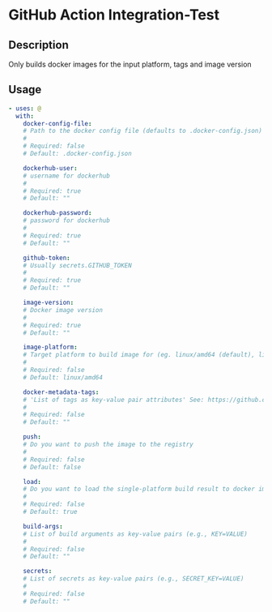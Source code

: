 # GitHub Action Integration-Test

<!-- prettier-ignore-start -->
<!-- action-docs-description source="action.yaml" -->
## Description

Only builds docker images for the input platform, tags and image version
<!-- action-docs-description source="action.yaml" -->

<!-- prettier-ignore-start -->

<!-- action-docs-usage source="action.yaml" -->
## Usage

```yaml
- uses: @
  with:
    docker-config-file:
    # Path to the docker config file (defaults to .docker-config.json) Must contain imageName, may contain dockerfile.
    #
    # Required: false
    # Default: .docker-config.json

    dockerhub-user:
    # username for dockerhub
    #
    # Required: true
    # Default: ""

    dockerhub-password:
    # password for dockerhub
    #
    # Required: true
    # Default: ""

    github-token:
    # Usually secrets.GITHUB_TOKEN
    #
    # Required: true
    # Default: ""

    image-version:
    # Docker image version
    #
    # Required: true
    # Default: ""

    image-platform:
    # Target platform to build image for (eg. linux/amd64 (default), linux/arm64, etc)
    #
    # Required: false
    # Default: linux/amd64

    docker-metadata-tags:
    # 'List of tags as key-value pair attributes' See: https://github.com/docker/metadata-action#tags-input
    #
    # Required: false
    # Default: ""

    push:
    # Do you want to push the image to the registry
    #
    # Required: false
    # Default: false

    load:
    # Do you want to load the single-platform build result to docker images
    #
    # Required: false
    # Default: true

    build-args:
    # List of build arguments as key-value pairs (e.g., KEY=VALUE)
    #
    # Required: false
    # Default: ""

    secrets:
    # List of secrets as key-value pairs (e.g., SECRET_KEY=VALUE)
    #
    # Required: false
    # Default: ""
```
<!-- action-docs-usage source="action.yaml" -->

<!-- prettier-ignore-end -->
